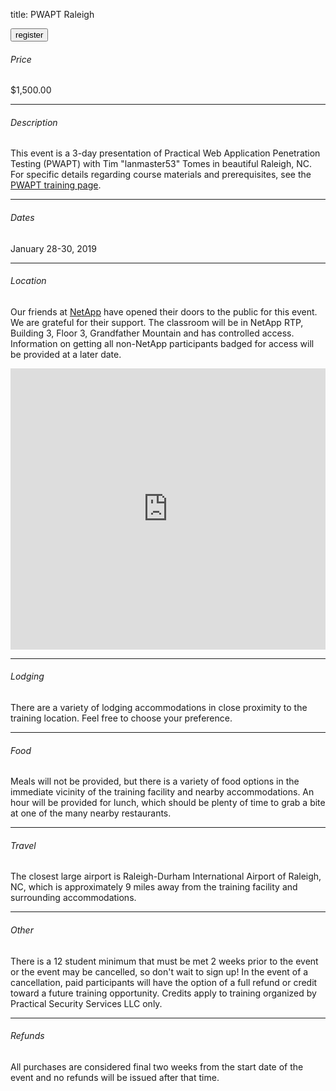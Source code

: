title: PWAPT Raleigh

<button onclick="window.location='https://www.paypal.com/cgi-bin/webscr?cmd=_s-xclick&hosted_button_id=KXV3CD78VBB6U'">register</button>

###### Price

$1,500.00

---

###### Description

This event is a 3-day presentation of Practical Web Application Penetration Testing (PWAPT) with Tim "lanmaster53" Tomes in beautiful Raleigh, NC. For specific details regarding course materials and prerequisites, see the [PWAPT training page](/training).

---

###### Dates

January 28-30, 2019

---

###### Location

Our friends at [NetApp](https://www.netapp.com/) have opened their doors to the public for this event. We are grateful for their support. The classroom will be in NetApp RTP, Building 3, Floor 3, Grandfather Mountain and has controlled access. Information on getting all non-NetApp participants badged for access will be provided at a later date.

<iframe src="https://www.google.com/maps/embed?pb=!1m18!1m12!1m3!1d6467.311664817869!2d-78.88970622383309!3d35.85744187061418!2m3!1f0!2f0!3f0!3m2!1i1024!2i768!4f13.1!3m3!1m2!1s0x89aceef5097e3f4b%3A0x94d3ebdbcfca7ce2!2s7301+Kit+Creek+Rd%2C+Durham%2C+NC+27709!5e0!3m2!1sen!2sus!4v1542134722377" width="100%" height="450" frameborder="0" style="border: 0" allowfullscreen></iframe>

---

###### Lodging

There are a variety of lodging accommodations in close proximity to the training location. Feel free to choose your preference.

---

###### Food

Meals will not be provided, but there is a variety of food options in the immediate vicinity of the training facility and nearby accommodations. An hour will be provided for lunch, which should be plenty of time to grab a bite at one of the many nearby restaurants.

---

###### Travel

The closest large airport is Raleigh-Durham International Airport of Raleigh, NC, which is approximately 9 miles away from the training facility and surrounding accommodations.

---

###### Other

There is a 12 student minimum that must be met 2 weeks prior to the event or the event may be cancelled, so don't wait to sign up! In the event of a cancellation, paid participants will have the option of a full refund or credit toward a future training opportunity. Credits apply to training organized by Practical Security Services LLC only.

---

###### Refunds

All purchases are considered final two weeks from the start date of the event and no refunds will be issued after that time.
